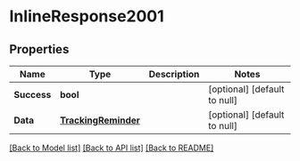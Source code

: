 # InlineResponse2001

## Properties
Name | Type | Description | Notes
------------ | ------------- | ------------- | -------------
**Success** | **bool** |  | [optional] [default to null]
**Data** | [**TrackingReminder**](TrackingReminder.md) |  | [optional] [default to null]

[[Back to Model list]](../README.md#documentation-for-models) [[Back to API list]](../README.md#documentation-for-api-endpoints) [[Back to README]](../README.md)



